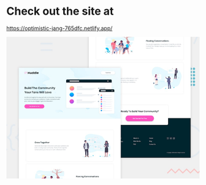 # Check out the site at
https://optimistic-jang-765dfc.netlify.app/

![Design preview for the Huddle landing page with alternating feature blocks coding challenge](./design/desktop-preview.jpg)


